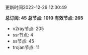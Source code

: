 更新时间2022-12-29 12:30:49

**总订阅: 45**
**总节点: 1010**
**有效节点: 265**
- v2ray节点: 205
- ssr节点: 4
- ss节点: 45
- trojan节点: 11
